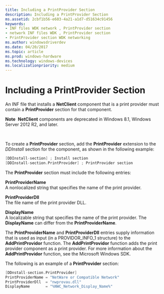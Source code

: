 ```yaml
---
title: Including a PrintProvider Section
description: Including a PrintProvider Section
ms.assetid: 2cbf1b56-e603-4a21-a1d7-d51634c91456
keywords:
- INF files WDK network , PrintProvider section
- network INF files WDK , PrintProvider section
- PrintProvider section WDK networking
ms.author: windowsdriverdev
ms.date: 04/20/2017
ms.topic: article
ms.prod: windows-hardware
ms.technology: windows-devices
ms.localizationpriority: medium
---
```


# Including a PrintProvider Section





An INF file that installs a **NetClient** component that is a print provider must contain a **PrintProvider** section for that component.

**Note**  **NetClient** components are deprecated in Windows 8.1, Windows Server 2012 R2, and later.

 

To create a **PrintProvider** section, add the **PrintProvider** extension to the *DDInstall* section for the component, as shown in the following example:
```cpp
[DDInstall-section] ; Install section
[DDInstall-section.PrintProvider] ; PrintProvider section
```

The **PrintProvider** section must include the following entries:

<a href="" id="printprovidername"></a>**PrintProviderName**  
A nonlocalized string that specifies the name of the print provider.

<a href="" id="printproviderdll"></a>**PrintProviderDll**  
The file name of the print provider DLL.

<a href="" id="displayname"></a>**DisplayName**  
A localizable string that specifies the name of the print provider. The **DisplayName** can differ from the **PrintProviderName**.

The **PrintProviderName** and **PrintProviderDll** entries supply information that is used as input (in a PROVIDOR\_INFO\_1 structure) to the **AddPrintProvidor** function. The **AddPrintProvidor** function adds the print provider component as a print provider. For more information about the **AddPrintProvidor** function, see the Microsoft Windows SDK.

The following is an example of a **PrintProvider** section:

```cpp
[DDnstall-section.PrintProvider]
PrintProviderName = "NetWare or Compatible Network"
PrintProviderDll  = "nwprovau.dll"
DisplayName       = "%NWC_Network_Display_Name%"
```

 

 





